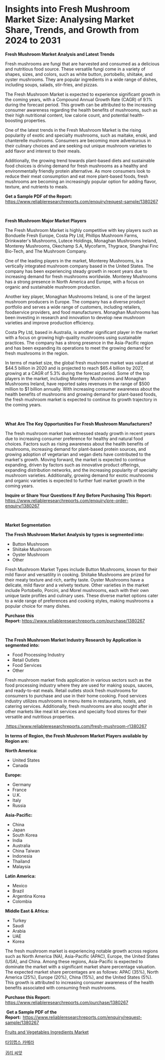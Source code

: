 <p><h1>Insights into Fresh Mushroom Market Size: Analysing Market Share, Trends, and Growth from 2024 to 2031</h1></p><p><strong>Fresh Mushroom Market Analysis and Latest Trends</strong></p>
<p><p>Fresh mushrooms are fungi that are harvested and consumed as a delicious and nutritious food source. These versatile fungi come in a variety of shapes, sizes, and colors, such as white button, portobello, shiitake, and oyster mushrooms. They are popular ingredients in a wide range of dishes, including soups, salads, stir-fries, and pizzas.</p><p>The Fresh Mushroom Market is expected to experience significant growth in the coming years, with a Compound Annual Growth Rate (CAGR) of 9.1% during the forecast period. This growth can be attributed to the increasing consumer awareness regarding the health benefits of mushrooms, such as their high nutritional content, low calorie count, and potential health-boosting properties.</p><p>One of the latest trends in the Fresh Mushroom Market is the rising popularity of exotic and specialty mushrooms, such as maitake, enoki, and chanterelle mushrooms. Consumers are becoming more adventurous in their culinary choices and are seeking out unique mushroom varieties to add flavor and interest to their meals.</p><p>Additionally, the growing trend towards plant-based diets and sustainable food choices is driving demand for fresh mushrooms as a healthy and environmentally friendly protein alternative. As more consumers look to reduce their meat consumption and eat more plant-based foods, fresh mushrooms are becoming an increasingly popular option for adding flavor, texture, and nutrients to meals.</p></p>
<p><strong>Get a Sample PDF of the Report:&nbsp;</strong> <a href="https://www.reliableresearchreports.com/enquiry/request-sample/1380267">https://www.reliableresearchreports.com/enquiry/request-sample/1380267</a></p>
<p>&nbsp;</p>
<p><strong>Fresh Mushroom Major Market Players</strong></p>
<p><p>The Fresh Mushroom Market is highly competitive with key players such as Bonduelle Fresh Europe, Costa Pty Ltd, Phillips Mushroom Farms, Drinkwater's Mushrooms, Lutece Holdings, Monaghan Mushrooms Ireland, Monterey Mushrooms, Okechamp S.A, Mycofarm, Thygrace, Shanghai Finc Bio-Tech, and The Mushroom Company.</p><p>One of the leading players in the market, Monterey Mushrooms, is a vertically integrated mushroom company based in the United States. The company has been experiencing steady growth in recent years due to increasing demand for fresh mushrooms worldwide. Monterey Mushrooms has a strong presence in North America and Europe, with a focus on organic and sustainable mushroom production.</p><p>Another key player, Monaghan Mushrooms Ireland, is one of the largest mushroom producers in Europe. The company has a diverse product portfolio and serves a wide range of customers, including retailers, foodservice providers, and food manufacturers. Monaghan Mushrooms has been investing in research and innovation to develop new mushroom varieties and improve production efficiency.</p><p>Costa Pty Ltd, based in Australia, is another significant player in the market with a focus on growing high-quality mushrooms using sustainable practices. The company has a strong presence in the Asia-Pacific region and has been expanding its operations to meet the growing demand for fresh mushrooms in the region.</p><p>In terms of market size, the global fresh mushroom market was valued at $44.5 billion in 2020 and is projected to reach $65.4 billion by 2027, growing at a CAGR of 5.3% during the forecast period. Some of the top players in the market, including Monterey Mushrooms and Monaghan Mushrooms Ireland, have reported sales revenues in the range of $500 million to $1 billion annually. With increasing consumer awareness about the health benefits of mushrooms and growing demand for plant-based foods, the fresh mushroom market is expected to continue its growth trajectory in the coming years.</p></p>
<p>&nbsp;</p>
<p><strong>What Are The Key Opportunities For Fresh Mushroom Manufacturers?</strong></p>
<p><p>The fresh mushroom market has witnessed steady growth in recent years due to increasing consumer preference for healthy and natural food choices. Factors such as rising awareness about the health benefits of mushrooms, increasing demand for plant-based protein sources, and growing adoption of vegetarian and vegan diets have contributed to the market's growth. Moving forward, the market is expected to continue expanding, driven by factors such as innovative product offerings, expanding distribution networks, and the increasing popularity of specialty mushroom varieties. Additionally, growing demand for exotic mushrooms and organic varieties is expected to further fuel market growth in the coming years.</p></p>
<p><strong>Inquire or Share Your Questions If Any Before Purchasing This Report:</strong> <a href="https://www.reliableresearchreports.com/enquiry/pre-order-enquiry/1380267">https://www.reliableresearchreports.com/enquiry/pre-order-enquiry/1380267</a></p>
<p>&nbsp;</p>
<p><strong>Market Segmentation</strong></p>
<p><strong>The Fresh Mushroom Market Analysis by types is segmented into:</strong></p>
<p><ul><li>Button Mushroom</li><li>Shiitake Mushroom</li><li>Oyster Mushroom</li><li>Other</li></ul></p>
<p><p>Fresh Mushroom Market Types include Button Mushrooms, known for their mild flavor and versatility in cooking. Shiitake Mushrooms are prized for their meaty texture and rich, earthy taste. Oyster Mushrooms have a delicate, mild flavor and a velvety texture. Other varieties in the market include Portobello, Porcini, and Morel mushrooms, each with their own unique taste profiles and culinary uses. These diverse market options cater to a wide range of preferences and cooking styles, making mushrooms a popular choice for many dishes.</p></p>
<p><strong>Purchase this Report:&nbsp;</strong><a href="https://www.reliableresearchreports.com/purchase/1380267">https://www.reliableresearchreports.com/purchase/1380267</a></p>
<p>&nbsp;</p>
<p><strong>The Fresh Mushroom Market Industry Research by Application is segmented into:</strong></p>
<p><ul><li>Food Processing Industry</li><li>Retail Outlets</li><li>Food Services</li><li>Other</li></ul></p>
<p><p>Fresh mushroom market finds application in various sectors such as the food processing industry where they are used for making soups, sauces, and ready-to-eat meals. Retail outlets stock fresh mushrooms for consumers to purchase and use in their home cooking. Food services industry utilizes mushrooms in menu items in restaurants, hotels, and catering services. Additionally, fresh mushrooms are also sought after in other markets like meal kit services and specialty food stores for their versatile and nutritious properties.</p></p>
<p><a href="https://www.reliableresearchreports.com/fresh-mushroom-r1380267">&nbsp;https://www.reliableresearchreports.com/fresh-mushroom-r1380267</a></p>
<p><strong>In terms of Region, the Fresh Mushroom Market Players available by Region are:</strong></p>
<p>
    <p> <strong> North America: </strong>
        <ul>
            <li>United States</li>
            <li>Canada</li>
        </ul>
        </p> 
    <p> <strong> Europe: </strong>
        <ul>
            <li>Germany</li>
            <li>France</li>
            <li>U.K.</li>
            <li>Italy</li>
            <li>Russia</li>
        </ul>
        </p> 
    <p> <strong> Asia-Pacific: </strong>
        <ul>
            <li>China</li>
            <li>Japan</li>
            <li>South Korea</li>
            <li>India</li>
            <li>Australia</li>
            <li>China Taiwan</li>
            <li>Indonesia</li>
            <li>Thailand</li>
            <li>Malaysia</li>
        </ul>
        </p> 
    <p> <strong> Latin America: </strong>
        <ul>
            <li>Mexico</li>
            <li>Brazil</li>
            <li>Argentina Korea</li>
            <li>Colombia</li>
        </ul>
        </p> 
    <p> <strong> Middle East & Africa: </strong>
        <ul>
            <li>Turkey</li>
            <li>Saudi</li>
            <li>Arabia</li>
            <li>UAE</li>
            <li>Korea</li>
        </ul>
    </p>
    </p>
<p><p>The fresh mushroom market is experiencing notable growth across regions such as North America (NA), Asia-Pacific (APAC), Europe, the United States (USA), and China. Among these regions, Asia-Pacific is expected to dominate the market with a significant market share percentage valuation. The expected market share percentages are as follows: APAC (35%), North America (25%), Europe (20%), China (15%), and the United States (5%). This growth is attributed to increasing consumer awareness of the health benefits associated with consuming fresh mushrooms.</p></p>
<p><strong>Purchase this Report: </strong><a href="https://www.reliableresearchreports.com/purchase/1380267">https://www.reliableresearchreports.com/purchase/1380267</a></p>
<p>&nbsp;<strong>Get a Sample PDF of the Report:&nbsp;&nbsp;</strong><a href="https://www.reliableresearchreports.com/enquiry/request-sample/1380267">https://www.reliableresearchreports.com/enquiry/request-sample/1380267</a></p>
<p><strong></strong></p>
<p><p><a href="https://github.com/Airanohannonzb68e5pb53oc1/Market-Research-Report-List-1/blob/main/fruits-and-vegetables-ingredients-market.md">Fruits and Vegetables Ingredients Market</a></p><p><a href="https://github.com/TimmyMann6767/Market-Research-Report-List-1/blob/main/670235017617.md">타임랩스 카메라</a></p><p><a href="https://github.com/JeromeRtyau89966/Market-Research-Report-List-1/blob/main/636291717618.md">귀리 씨앗</a></p></p>
